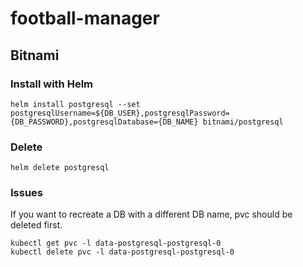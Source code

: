 # football-manager


## Bitnami

### Install with Helm

```console
helm install postgresql --set postgresqlUsername=${DB_USER},postgresqlPassword={DB_PASSWORD},postgresqlDatabase={DB_NAME} bitnami/postgresql
```


### Delete 
```console
helm delete postgresql
```


### Issues
If you want to recreate a DB with a different DB name, pvc should be deleted first. 
```console
kubectl get pvc -l data-postgresql-postgresql-0
kubectl delete pvc -l data-postgresql-postgresql-0
```
